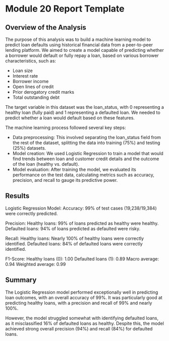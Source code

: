 # Module 20 Report Template

## Overview of the Analysis

The purpose of this analysis was to build a machine learning model to predict loan defaults 
using historical financial data from a peer-to-peer lending platform. We aimed to 
create a model capable of predicting whether a borrower would default or 
fully repay a loan, based on various borrower characteristics, such as:

* Loan size
* Interest rate
* Borrower income
* Open lines of credit
* Prior derogatory credit marks
* Total outstanding debt

The target variable in this dataset was the loan_status, with 0 representing a healthy loan (fully paid) and 1 representing a defaulted loan. We needed to predict whether a 
loan would default based on these features.

The machine learning process followed several key steps:

* Data preprocessing: This involved separating the loan_status field from the rest of the dataset, splitting the data into training (75%) and testing (25%) datasets.
* Model creation: We used Logistic Regression to train a model that would find trends between loan and customer credit details and the outcome of the loan (healthy vs. default).
* Model evaluation: After training the model, we evaluated its performance on the test data, calculating metrics such as accuracy, precision, and recall to gauge its predictive power.

## Results
Logistic Regression Model:
Accuracy:
    99% of test cases (19,238/19,384) were correctly predicted.

Precision:
    Healthy loans: 99% of loans predicted as healthy were healthy.
    Defaulted loans: 94% of loans predicted as defaulted were risky.

Recall:
    Healthy loans: Nearly 100% of healthy loans were correctly identified.
    Defaulted loans: 84% of defaulted loans were correctly identified.

F1-Score:
    Healthy loans (0): 1.00
    Defaulted loans (1): 0.89
    Macro average: 0.94
    Weighted average: 0.99

## Summary
The Logistic Regression model performed exceptionally well in predicting loan outcomes, with an overall accuracy of 99%. It was particularly good at predicting healthy loans, 
with a precision and recall of 99% and nearly 100%.

However, the model struggled somewhat with identifying defaulted loans, as it misclassified 16% of defaulted loans as healthy. Despite this, the model achieved strong overall 
precision (94%) and recall (84%) for defaulted loans.